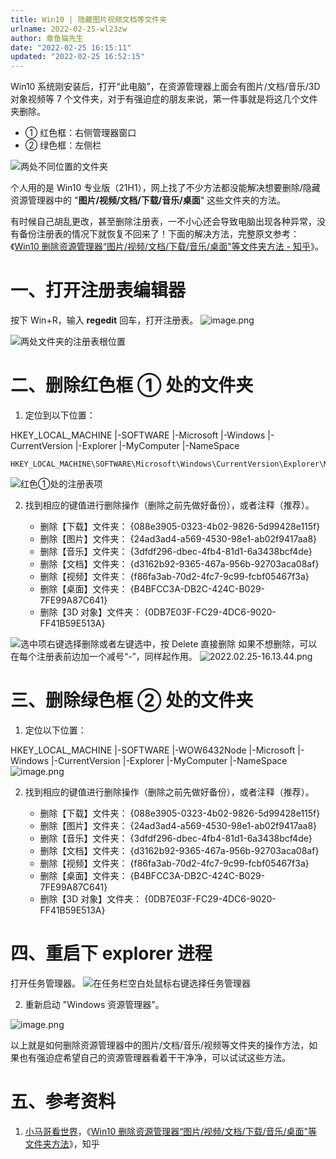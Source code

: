 ```yaml
---
title: Win10 | 隐藏图片视频文档等文件夹
urlname: 2022-02-25-wl23zw
author: 章鱼猫先生
date: "2022-02-25 16:15:11"
updated: "2022-02-25 16:52:15"
---
```


Win10 系统刚安装后，打开“此电脑”，在资源管理器上面会有图片/文档/音乐/3D 对象视频等 7 个文件夹，对于有强迫症的朋友来说，第一件事就是将这几个文件夹删除。

- ① 红色框：右侧管理器窗口
- ② 绿色框：左侧栏

![两处不同位置的文件夹](https://shub-1251708715.cos.ap-guangzhou.myqcloud.com/elog-cookbook-img/FgVW3X2VaHWXI527qCNVuCRgLoe_.png "两处不同位置的文件夹")

个人用的是 Win10 专业版（21H1），网上找了不少方法都没能解决想要删除/隐藏资源管理器中的 "**图片/视频/文档/下载/音乐/桌面**" 这些文件夹的方法。

有时候自己胡乱更改，甚至删除注册表，一不小心还会导致电脑出现各种异常，没有备份注册表的情况下就恢复不回来了！下面的解决方法，完整原文参考：《[Win10 删除资源管理器“图片/视频/文档/下载/音乐/桌面"等文件夹方法 - 知乎](https://zhuanlan.zhihu.com/p/346784646)》。

# 一、打开注册表编辑器

按下 Win+R，输入 **regedit** 回车，打开注册表。
![image.png](https://shub-1251708715.cos.ap-guangzhou.myqcloud.com/elog-cookbook-img/FmhdMYm60Ele1bbGBjACm1iC-L3C.png)

![两处文件夹的注册表根位置](https://shub-1251708715.cos.ap-guangzhou.myqcloud.com/elog-cookbook-img/FlYGLQE1L16xiDSxvm_Rw968n15m.png "两处文件夹的注册表根位置")

# 二、删除红色框 ① 处的文件夹

1.  定位到以下位置：

HKEY_LOCAL_MACHINE
|-SOFTWARE
|-Microsoft
|-Windows
|-CurrentVersion
|-Explorer
|-MyComputer
|-NameSpace

    HKEY_LOCAL_MACHINE\SOFTWARE\Microsoft\Windows\CurrentVersion\Explorer\MyComputer\NameSpace

![红色①处的注册表项](https://shub-1251708715.cos.ap-guangzhou.myqcloud.com/elog-cookbook-img/Fhi81vpR0oH2XW5MX_lG2fNCUf91.png "红色①处的注册表项")

2.  找到相应的键值进行删除操作（删除之前先做好备份），或者注释（推荐）。

    - 删除【下载】文件夹： {088e3905-0323-4b02-9826-5d99428e115f}
    - 删除【图片】文件夹： {24ad3ad4-a569-4530-98e1-ab02f9417aa8}
    - 删除【音乐】文件夹： {3dfdf296-dbec-4fb4-81d1-6a3438bcf4de}
    - 删除【文档】文件夹： {d3162b92-9365-467a-956b-92703aca08af}
    - 删除【视频】文件夹： {f86fa3ab-70d2-4fc7-9c99-fcbf05467f3a}
    - 删除【桌面】文件夹： {B4BFCC3A-DB2C-424C-B029-7FE99A87C641}
    - 删除【3D 对象】文件夹： {0DB7E03F-FC29-4DC6-9020-FF41B59E513A}

![选中项右键选择删除或者左键选中，按 Delete 直接删除](https://shub-1251708715.cos.ap-guangzhou.myqcloud.com/elog-cookbook-img/FgXdxFb3Nax_8SBiKy8B1Wpof2MF.png "选中项右键选择删除或者左键选中，按 Delete 直接删除")
如果不想删除，可以在每个注册表前边加一个减号“-”，同样起作用。
![2022.02.25-16.13.44.png](https://shub-1251708715.cos.ap-guangzhou.myqcloud.com/elog-cookbook-img/FmGo2OdcMS9YLi5OOPFCESD8GeB9.png)

# 三、删除绿色框 ② 处的文件夹

1.  定位以下位置：

HKEY_LOCAL_MACHINE
|-SOFTWARE
|-WOW6432Node
|-Microsoft
|-Windows
|-CurrentVersion
|-Explorer
|-MyComputer
|-NameSpace
![image.png](https://shub-1251708715.cos.ap-guangzhou.myqcloud.com/elog-cookbook-img/Fires9GSQz2Dv_Y625NOQ-Fq61IL.png)

2.  找到相应的键值进行删除操作（删除之前先做好备份），或者注释（推荐）。

    - 删除【下载】文件夹： {088e3905-0323-4b02-9826-5d99428e115f}
    - 删除【图片】文件夹： {24ad3ad4-a569-4530-98e1-ab02f9417aa8}
    - 删除【音乐】文件夹： {3dfdf296-dbec-4fb4-81d1-6a3438bcf4de}
    - 删除【文档】文件夹： {d3162b92-9365-467a-956b-92703aca08af}
    - 删除【视频】文件夹： {f86fa3ab-70d2-4fc7-9c99-fcbf05467f3a}
    - 删除【桌面】文件夹： {B4BFCC3A-DB2C-424C-B029-7FE99A87C641}
    - 删除【3D 对象】文件夹： {0DB7E03F-FC29-4DC6-9020-FF41B59E513A}

# 四、重启下 explorer 进程

打开任务管理器。
![在任务栏空白处鼠标右键选择任务管理器](https://shub-1251708715.cos.ap-guangzhou.myqcloud.com/elog-cookbook-img/FpWNs94O60MPdU5JVk2-3fxt0wmK.png "在任务栏空白处鼠标右键选择任务管理器")

2.  重新启动 "Windows 资源管理器"。

![image.png](https://shub-1251708715.cos.ap-guangzhou.myqcloud.com/elog-cookbook-img/Fvju7OJDsNuM1X5-3fCnBMRC1f7R.png)

以上就是如何删除资源管理器中的图片/文档/音乐/视频等文件夹的操作方法，如果也有强迫症希望自己的资源管理器看着干干净净，可以试试这些方法。

# 五、参考资料

1.  [小马哥看世界](https://www.zhihu.com/people/harvim)，《[Win10 删除资源管理器“图片/视频/文档/下载/音乐/桌面"等文件夹方法](https://zhuanlan.zhihu.com/p/346784646)》，知乎

